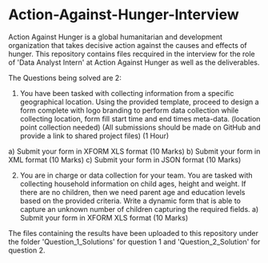 # Action-Against-Hunger-Interview
Action Against Hunger is a global humanitarian and development organization that takes decisive action against the causes and effects of hunger. 
This repository contains files recquired in the interview for the role of 'Data Analyst Intern' at Action Against Hunger as well as the deliverables.

The Questions being solved are 2:
1.	You have been tasked with collecting information from a specific geographical location. Using the provided template, proceed to design a form complete with logo branding to perform data collection while collecting location, form fill start time and end times meta-data. (location point collection needed)
(All submissions should be made on GitHub and provide a link to shared project files) 
(1 Hour)

a)	Submit your form in XFORM XLS format (10 Marks)
b)	Submit your form in XML format (10 Marks)
c)	Submit your form in JSON format (10 Marks)

2.	You are in charge or data collection for your team. You are tasked with collecting household information on child ages, height and weight. If there are no children, then we need parent age and education levels based on the provided criteria. Write a dynamic form that is able to capture an unknown number of children capturing the required fields.
a)	Submit your form in XFORM XLS format (10 Marks)

The files containing the results have been uploaded to this repository under the folder 'Question_1_Solutions' for question 1 and 'Question_2_Solution' for question 2.

